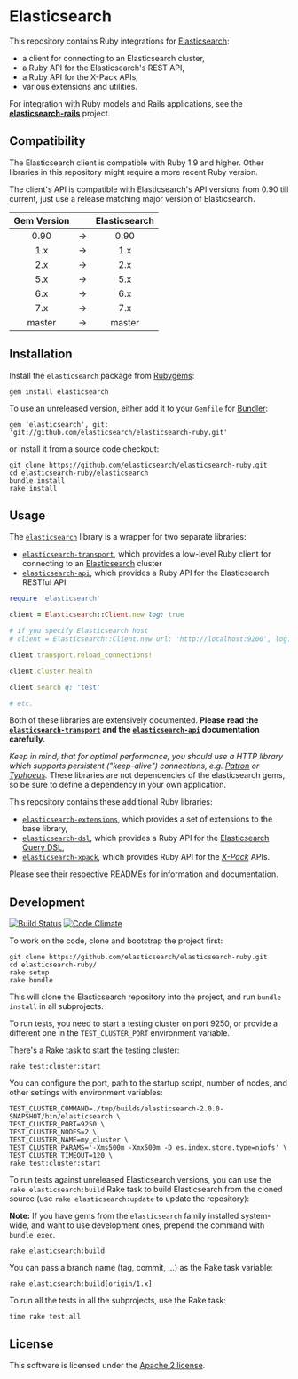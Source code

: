 # Elasticsearch

This repository contains Ruby integrations for [Elasticsearch](https://www.elastic.co/products/elasticsearch):

* a client for connecting to an Elasticsearch cluster,
* a Ruby API for the Elasticsearch's REST API,
* a Ruby API for the X-Pack APIs,
* various extensions and utilities.

For integration with Ruby models and Rails applications,
see the **[elasticsearch-rails](https://github.com/elasticsearch/elasticsearch-rails)** project.

## Compatibility

The Elasticsearch client is compatible with Ruby 1.9 and higher.
Other libraries in this repository might require a more recent Ruby version.

The client's API is compatible with Elasticsearch's API versions from 0.90 till current,
just use a release matching major version of Elasticsearch.

| Gem Version   |   | Elasticsearch |
|:-------------:|:-:| :-----------: |
| 0.90          | → | 0.90          |
| 1.x           | → | 1.x           |
| 2.x           | → | 2.x           |
| 5.x           | → | 5.x           |
| 6.x           | → | 6.x           |
| 7.x           | → | 7.x           |
| master        | → | master        |

## Installation

Install the `elasticsearch` package from [Rubygems](https://rubygems.org/gems/elasticsearch):

    gem install elasticsearch

To use an unreleased version, either add it to your `Gemfile` for [Bundler](http://gembundler.com):

    gem 'elasticsearch', git: 'git://github.com/elasticsearch/elasticsearch-ruby.git'

or install it from a source code checkout:

    git clone https://github.com/elasticsearch/elasticsearch-ruby.git
    cd elasticsearch-ruby/elasticsearch
    bundle install
    rake install

## Usage

The [`elasticsearch`](https://github.com/elasticsearch/elasticsearch-ruby/tree/master/elasticsearch)
library is a wrapper for two separate libraries:

* [`elasticsearch-transport`](https://github.com/elasticsearch/elasticsearch-ruby/tree/master/elasticsearch-transport),
  which provides a low-level Ruby client for connecting to an [Elasticsearch](https://www.elastic.co/products/elasticsearch) cluster
* [`elasticsearch-api`](https://github.com/elasticsearch/elasticsearch-ruby/tree/master/elasticsearch-api),
  which provides a Ruby API for the Elasticsearch RESTful API

```ruby
require 'elasticsearch'

client = Elasticsearch::Client.new log: true

# if you specify Elasticsearch host
# client = Elasticsearch::Client.new url: 'http://localhost:9200', log: true

client.transport.reload_connections!

client.cluster.health

client.search q: 'test'

# etc.
```

Both of these libraries are extensively documented.
**Please read the [`elasticsearch-transport`](http://rubydoc.info/gems/elasticsearch-transport)
and the [`elasticsearch-api`](http://rubydoc.info/gems/elasticsearch-api) documentation carefully.**

_Keep in mind, that for optimal performance, you should use a HTTP library which supports persistent
("keep-alive") connections, e.g. [Patron](https://github.com/toland/patron) or [Typhoeus](https://github.com/typhoeus/typhoeus)._ These libraries are not dependencies of the elasticsearch gems, so be sure to define a dependency in your own application.

This repository contains these additional Ruby libraries:

* [`elasticsearch-extensions`](https://github.com/elastic/elasticsearch-ruby/tree/master/elasticsearch-extensions),
   which provides a set of extensions to the base library,
* [`elasticsearch-dsl`](https://github.com/elastic/elasticsearch-ruby/tree/master/elasticsearch-dsl),
  which provides a Ruby API for the [Elasticsearch Query DSL](https://www.elastic.co/guide/en/elasticsearch/reference/current/query-dsl.html),
* [`elasticsearch-xpack`](https://github.com/elastic/elasticsearch-ruby/tree/master/elasticsearch-xpack),
  which provides Ruby API for the [_X-Pack_](https://www.elastic.co/products/x-pack) APIs.

Please see their respective READMEs for information and documentation.

## Development

[![Build Status](https://travis-ci.org/elastic/elasticsearch-ruby.svg?branch=master)](https://travis-ci.org/elastic/elasticsearch-ruby) [![Code Climate](https://codeclimate.com/github/elastic/elasticsearch-ruby/badges/gpa.svg)](https://codeclimate.com/github/elastic/elasticsearch-ruby)

To work on the code, clone and bootstrap the project first:

```
git clone https://github.com/elasticsearch/elasticsearch-ruby.git
cd elasticsearch-ruby/
rake setup
rake bundle
```

This will clone the Elasticsearch repository into the project, and run `bundle install` in all subprojects.

To run tests, you need to start a testing cluster on port 9250,
or provide a different one in the `TEST_CLUSTER_PORT` environment variable.

There's a Rake task to start the testing cluster:

```
rake test:cluster:start
```

You can configure the port, path to the startup script,
number of nodes, and other settings with environment variables:

```
TEST_CLUSTER_COMMAND=./tmp/builds/elasticsearch-2.0.0-SNAPSHOT/bin/elasticsearch \
TEST_CLUSTER_PORT=9250 \
TEST_CLUSTER_NODES=2 \
TEST_CLUSTER_NAME=my_cluster \
TEST_CLUSTER_PARAMS='-Xms500m -Xmx500m -D es.index.store.type=niofs' \
TEST_CLUSTER_TIMEOUT=120 \
rake test:cluster:start
```

To run tests against unreleased Elasticsearch versions, you can use the `rake elasticsearch:build`
Rake task to build Elasticsearch from the cloned source
(use `rake elasticsearch:update` to update the repository):

**Note:** If you have gems from the `elasticsearch` family installed system-wide,
          and want to use development ones, prepend the command with `bundle exec`.

```
rake elasticsearch:build
```

You can pass a branch name (tag, commit, ...) as the Rake task variable:

```
rake elasticsearch:build[origin/1.x]
```

To run all the tests in all the subprojects, use the Rake task:

```
time rake test:all
```

## License

This software is licensed under the [Apache 2 license](./LICENSE).

